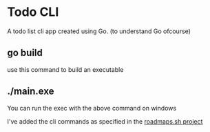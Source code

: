 # Todo CLI

A todo list cli app created using Go. (to understand Go ofcourse)

## go build

use this command to build an executable

## ./main.exe

You can run the exec with the above command on windows

I've added the cli commands as specified in the [roadmaps.sh project](https://roadmap.sh/projects/task-tracker)
